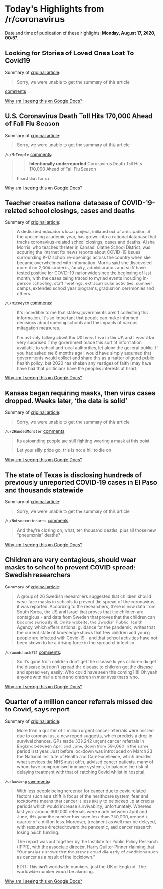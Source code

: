 # Today's Highlights from /r/coronavirus

Date and time of publication of these highlights: **Monday, August 17, 2020, 00:57**.

## Looking for Stories of Loved Ones Lost To Covid19

Summary of [original article](https://share.hsforms.com/10hD5c-05TeeNwlm84NGHXw4wc9z):

> Sorry, we were unable to get the summary of this article.

[comments](https://www.reddit.com/r/Coronavirus/comments/iaknyt/looking_for_stories_of_loved_ones_lost_to_covid19/)

[Why am I seeing this on Google Docs?](https://docs.google.com/document/d/1Dc6We63vOXIZsc0op-Bt4abqkYjXzOigalQqFxmvvbM/edit?usp=sharing)

## U.S. Coronavirus Death Toll Hits 170,000 Ahead of Fall Flu Season

Summary of [original article](https://www.usnews.com/news/top-news/articles/2020-08-16/us-coronavirus-death-toll-hits-170-000-ahead-of-fall-flu-season):

> Sorry, we were unable to get the summary of this article.

`/u/MrTemple` [comments](https://www.reddit.com/r/Coronavirus/comments/ib3djq/us_coronavirus_death_toll_hits_170000_ahead_of/):

> > **Intentionally underreported** Coronavirus Death Toll Hits 170,000 Ahead of Fall Flu Season
> 
> Fixed that for us.

[Why am I seeing this on Google Docs?](https://docs.google.com/document/d/1Dc6We63vOXIZsc0op-Bt4abqkYjXzOigalQqFxmvvbM/edit?usp=sharing)

## Teacher creates national database of COVID-19-related school closings, cases and deaths

Summary of [original article](https://www.mycentraljersey.com/story/news/education/2020/08/15/dedicated-educator-creates-budding-national-database-coronavirus-related-school-closings-cases-and-d/5591124002/):

> A dedicated educator's local project, initiated out of anticipation of the upcoming academic year, has grown into a national database that tracks coronavirus-related school closings, cases and deaths. Alisha Morris, who teaches theater in Kansas' Olathe School District, was scouring the internet for news reports about COVID-19 issues surrounding K-12 school re-openings across the country when she became overwhelmed with information. Morris said she discovered more than 2,000 students, faculty, administrators and staff have tested positive for COVID-19 nationwide since the beginning of last month, with the cases being traced to myriad events including in-person schooling, staff meetings, extracurricular activities, summer camps, extended school year programs, graduation ceremonies and others.

`/u/Mickeycm` [comments](https://www.reddit.com/r/Coronavirus/comments/iatmrk/teacher_creates_national_database_of/):

> It's incredible to me that states/governments aren't collecting this information. It's so important that people can make informed decisions about opening schools and the impacts of various mitagation measures. 
> 
> I'm not only talking about the US here, I live in the UK and I would be very surprised if my government made this sort of information available to school and local authorities, let alone the general public. If you had asked me 6 months ago I would have simply assumed that governments would collect and share this as a matter of good public health policy, but 2020 has shaken any vestiges of faith i may have have had that politicians have the peoples interests at heart.

[Why am I seeing this on Google Docs?](https://docs.google.com/document/d/1Dc6We63vOXIZsc0op-Bt4abqkYjXzOigalQqFxmvvbM/edit?usp=sharing)

## Kansas began requiring masks, then virus cases dropped. Weeks later, ‘the data is solid’

Summary of [original article](https://www.kansas.com/news/politics-government/article244959870.html):

> Sorry, we were unable to get the summary of this article.

`/u/2HandedMonster` [comments](https://www.reddit.com/r/Coronavirus/comments/iaxlg1/kansas_began_requiring_masks_then_virus_cases/):

> Its astounding people are still fighting wearing a mask at this point 
> 
> Let your silly pride go, this is not a hill to die on

[Why am I seeing this on Google Docs?](https://docs.google.com/document/d/1Dc6We63vOXIZsc0op-Bt4abqkYjXzOigalQqFxmvvbM/edit?usp=sharing)

## The state of Texas is disclosing hundreds of previously unreported COVID-19 cases in El Paso and thousands statewide

Summary of [original article](https://elpasomatters.org/2020/08/15/el-pasos-covid-19-data-is-unreliable-thats-dangerous/):

> Sorry, we were unable to get the summary of this article.

`/u/Notsoexoticcarts` [comments](https://www.reddit.com/r/Coronavirus/comments/ib5z0y/the_state_of_texas_is_disclosing_hundreds_of/):

> And they’re closing on, what, ten thousand deaths, plus all those new “pneumonia” deaths?

[Why am I seeing this on Google Docs?](https://docs.google.com/document/d/1Dc6We63vOXIZsc0op-Bt4abqkYjXzOigalQqFxmvvbM/edit?usp=sharing)

## Children are very contagious, should wear masks to school to prevent COVID spread: Swedish researchers

Summary of [original article](https://www.edexlive.com/news/2020/aug/16/children-are-very-contagious-should-wear-masks-to-school-to-prevent-covid-spread-13899.html):

> A group of 26 Swedish researchers suggested that children should wear face masks in schools to prevent the spread of the coronavirus, it was reported. According to the researchers, there is now data from South Korea, the US and Israel that proves that the children are contagious - and data from Sweden that proves that the children can become seriously ill. On its website, the Swedish Public Health Agency, which offers national guidance for the pandemic, writes that the current state of knowledge shows that few children and young people are infected with Covid-19 - and that school activities have not been shown to be a driving force in the spread of infection.

`/u/woodchuck312` [comments](https://www.reddit.com/r/Coronavirus/comments/iawraz/children_are_very_contagious_should_wear_masks_to/):

> So it’s gone from children don’t get the disease to yes children do get the disease but don’t spread the disease to children get the disease and spread very easily.  Who could have seen this coming?!!!!  Oh yeah anyone with half a brain and children in their lives that’s who.

[Why am I seeing this on Google Docs?](https://docs.google.com/document/d/1Dc6We63vOXIZsc0op-Bt4abqkYjXzOigalQqFxmvvbM/edit?usp=sharing)

## Quarter of a million cancer referrals missed due to Covid, says report

Summary of [original article](https://www.telegraph.co.uk/news/2020/08/16/quarter-million-cancer-referrals-missed-due-covid-says-report/):

> More than a quarter of a million urgent cancer referrals were missed due to coronavirus, a new report suggests, which predicts a drop in survival chances. GPs made 339,242 urgent cancer referrals in England between April and June, down from 594,060 in the same period last year. Just before lockdown was introduced on March 23 the National Institute of Health and Care Excellence, which decides what services the NHS must offer, advised cancer patients, many of whom have compromised immune systems, to balance the risk of delaying treatment with that of catching Covid whilst in hospital.

`/u/kavieng` [comments](https://www.reddit.com/r/Coronavirus/comments/ib1gue/quarter_of_a_million_cancer_referrals_missed_due/):

> With less people being screened for cancer due to covid related factors such as a shift in focus of the healthcare system, fear and lockdowns means that cancer is less likely to be picked up at crucial periods which would increase survivability, unfortunately. Whereas last year around 600,000 referrals were made between April and June, this year the number has been less than 340,000, around a quarter of a million less. Moreover, treatment as well may be delayed, with resources directed toward the pandemic, and cancer research losing much funding.
> 
> The report was put together by the Institute for Public Policy Research (IPPR), with the associate director, Harry Quilter-Pinner claiming that “Our analysis shows that thousands could die early of conditions such as cancer as a result of the lockdown.”
> 
> EDIT: This **isn’t** worldwide numbers, just the UK or England. The worldwide number would be alarming.

[Why am I seeing this on Google Docs?](https://docs.google.com/document/d/1Dc6We63vOXIZsc0op-Bt4abqkYjXzOigalQqFxmvvbM/edit?usp=sharing)

